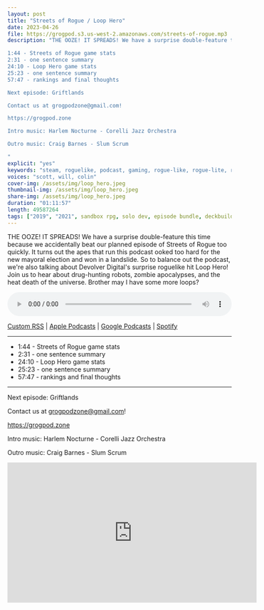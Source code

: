 ```yaml
---
layout: post
title: "Streets of Rogue / Loop Hero"
date: 2023-04-26
file: https://grogpod.s3.us-west-2.amazonaws.com/streets-of-rogue.mp3
description: "THE OOZE! IT SPREADS! We have a surprise double-feature this time because we accidentally beat our planned episode of Streets of Rogue too quickly. It turns out the apes that run this podcast ooked too hard for the new mayoral election and won in a landslide. So to balance out the podcast, we're also talking about Devolver Digital's surprise roguelike hit Loop Hero! Join us to hear about drug-hunting robots, zombie apocalypses, and the heat death of the universe. Brother may I have some more loops?

1:44 - Streets of Rogue game stats
2:31 - one sentence summary
24:10 - Loop Hero game stats
25:23 - one sentence summary
57:47 - rankings and final thoughts

Next episode: Griftlands

Contact us at grogpodzone@gmail.com!

https://grogpod.zone

Intro music: Harlem Nocturne - Corelli Jazz Orchestra

Outro music: Craig Barnes - Slum Scrum

"
explicit: "yes" 
keywords: "steam, roguelike, podcast, gaming, rogue-like, rogue-lite, roguelite"
voices: "scott, will, colin"
cover-img: /assets/img/loop_hero.jpeg
thumbnail-img: /assets/img/loop_hero.jpeg
share-img: /assets/img/loop_hero.jpeg
duration: "01:11:57"
length: 49587264 
tags: ["2019", "2021", sandbox rpg, solo dev, episode bundle, deckbuilder]
---
```


THE OOZE! IT SPREADS! We have a surprise double-feature this time because we accidentally beat our planned episode of Streets of Rogue too quickly. It turns out the apes that run this podcast ooked too hard for the new mayoral election and won in a landslide. So to balance out the podcast, we're also talking about Devolver Digital's surprise roguelike hit Loop Hero! Join us to hear about drug-hunting robots, zombie apocalypses, and the heat death of the universe. Brother may I have some more loops?

<div class="container">
  <audio controls style="width: 100%;">
    <source src="https://grogpod.s3.us-west-2.amazonaws.com/streets-of-rogue.mp3" type="audio/mpeg">
  </audio>
</div>

[Custom RSS](https://grogpod.zone/feed.xml) | [Apple Podcasts](https://podcasts.apple.com/us/podcast/grogpod/id1650474911) | [Google Podcasts](https://podcasts.google.com/feed/aHR0cHM6Ly9ncm9ncG9kLnpvbmUvZmVlZC54bWw) | [Spotify](https://open.spotify.com/show/655SEhPUWIC77oO3hILe0b)

---

* 1:44 - Streets of Rogue game stats
* 2:31 - one sentence summary
* 24:10 - Loop Hero game stats
* 25:23 - one sentence summary
* 57:47 - rankings and final thoughts

---

Next episode: Griftlands

Contact us at grogpodzone@gmail.com!

https://grogpod.zone

Intro music: Harlem Nocturne - Corelli Jazz Orchestra

Outro music: Craig Barnes - Slum Scrum


<div class="embed-responsive embed-responsive-16by9">
<iframe width="560" height="315" src="https://www.youtube.com/embed/haWkPq_pAns" title="YouTube video player" frameborder="0" allow="accelerometer; autoplay; clipboard-write; encrypted-media; gyroscope; picture-in-picture" allowfullscreen></iframe>
</div>
